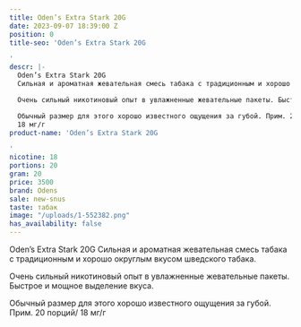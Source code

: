 ```yaml
---
title: Oden’s Extra Stark 20G
date: 2023-09-07 18:39:00 Z
position: 0
title-seo: 'Oden’s Extra Stark 20G

'
descr: |-
  Oden’s Extra Stark 20G
  Сильная и ароматная жевательная смесь табака с традиционным и хорошо округлым вкусом шведского табака.

  Очень сильный никотиновый опыт в увлажненные жевательные пакеты. Быстрое и мощное выделение вкуса.

  Обычный размер для этого хорошо известного ощущения за губой. Прим. 20 порций/
  18 мг/г
product-name: 'Oden’s Extra Stark 20G

'
nicotine: 18
portions: 20
gram: 20
price: 3500
brand: Odens
sale: new-snus
taste: табак
image: "/uploads/1-552382.png"
has_availability: false
---
```


Oden’s Extra Stark 20G
Сильная и ароматная жевательная смесь табака с традиционным и хорошо округлым вкусом шведского табака.

Очень сильный никотиновый опыт в увлажненные жевательные пакеты. Быстрое и мощное выделение вкуса.

Обычный размер для этого хорошо известного ощущения за губой. Прим. 20 порций/
18 мг/г